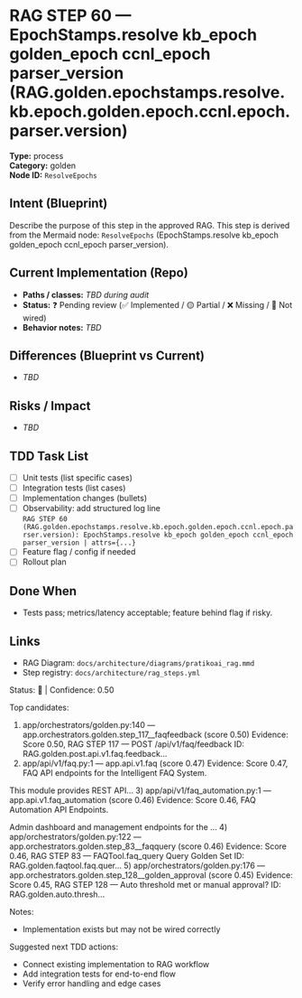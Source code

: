 # RAG STEP 60 — EpochStamps.resolve kb_epoch golden_epoch ccnl_epoch parser_version (RAG.golden.epochstamps.resolve.kb.epoch.golden.epoch.ccnl.epoch.parser.version)

**Type:** process  
**Category:** golden  
**Node ID:** `ResolveEpochs`

## Intent (Blueprint)
Describe the purpose of this step in the approved RAG. This step is derived from the Mermaid node: `ResolveEpochs` (EpochStamps.resolve kb_epoch golden_epoch ccnl_epoch parser_version).

## Current Implementation (Repo)
- **Paths / classes:** _TBD during audit_
- **Status:** ❓ Pending review (✅ Implemented / 🟡 Partial / ❌ Missing / 🔌 Not wired)
- **Behavior notes:** _TBD_

## Differences (Blueprint vs Current)
- _TBD_

## Risks / Impact
- _TBD_

## TDD Task List
- [ ] Unit tests (list specific cases)
- [ ] Integration tests (list cases)
- [ ] Implementation changes (bullets)
- [ ] Observability: add structured log line  
  `RAG STEP 60 (RAG.golden.epochstamps.resolve.kb.epoch.golden.epoch.ccnl.epoch.parser.version): EpochStamps.resolve kb_epoch golden_epoch ccnl_epoch parser_version | attrs={...}`
- [ ] Feature flag / config if needed
- [ ] Rollout plan

## Done When
- Tests pass; metrics/latency acceptable; feature behind flag if risky.

## Links
- RAG Diagram: `docs/architecture/diagrams/pratikoai_rag.mmd`
- Step registry: `docs/architecture/rag_steps.yml`


<!-- AUTO-AUDIT:BEGIN -->
Status: 🔌  |  Confidence: 0.50

Top candidates:
1) app/orchestrators/golden.py:140 — app.orchestrators.golden.step_117__faqfeedback (score 0.50)
   Evidence: Score 0.50, RAG STEP 117 — POST /api/v1/faq/feedback
ID: RAG.golden.post.api.v1.faq.feedback...
2) app/api/v1/faq.py:1 — app.api.v1.faq (score 0.47)
   Evidence: Score 0.47, FAQ API endpoints for the Intelligent FAQ System.

This module provides REST API...
3) app/api/v1/faq_automation.py:1 — app.api.v1.faq_automation (score 0.46)
   Evidence: Score 0.46, FAQ Automation API Endpoints.

Admin dashboard and management endpoints for the ...
4) app/orchestrators/golden.py:122 — app.orchestrators.golden.step_83__faqquery (score 0.46)
   Evidence: Score 0.46, RAG STEP 83 — FAQTool.faq_query Query Golden Set
ID: RAG.golden.faqtool.faq.quer...
5) app/orchestrators/golden.py:176 — app.orchestrators.golden.step_128__golden_approval (score 0.45)
   Evidence: Score 0.45, RAG STEP 128 — Auto threshold met or manual approval?
ID: RAG.golden.auto.thresh...

Notes:
- Implementation exists but may not be wired correctly

Suggested next TDD actions:
- Connect existing implementation to RAG workflow
- Add integration tests for end-to-end flow
- Verify error handling and edge cases
<!-- AUTO-AUDIT:END -->